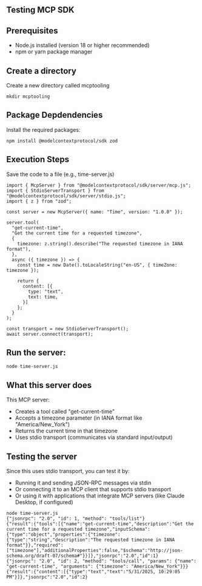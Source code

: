 ## Testing MCP SDK


## Prerequisites

- Node.js installed (version 18 or higher recommended)
- npm or yarn package manager




## Create a directory

Create a new directory called mcptooling

```
mkdir mcptooling
```


## Package Depdendencies

Install the required packages:

```
npm install @modelcontextprotocol/sdk zod
```

## Execution Steps

Save the code to a file (e.g., time-server.js)

```
import { McpServer } from "@modelcontextprotocol/sdk/server/mcp.js";
import { StdioServerTransport } from "@modelcontextprotocol/sdk/server/stdio.js";
import { z } from "zod";

const server = new McpServer({ name: "Time", version: "1.0.0" });

server.tool(
  "get-current-time",
  "Get the current time for a requested timezone",
  { 
    timezone: z.string().describe("The requested timezone in IANA format"),
  },
  async ({ timezone }) => {
    const time = new Date().toLocaleString("en-US", { timeZone: timezone });

    return {
      content: [{
        type: "text",
        text: time,
      }]
    };
  }
);

const transport = new StdioServerTransport();
await server.connect(transport);
```


## Run the server:

```
node time-server.js
```

## What this server does

This MCP server:

- Creates a tool called "get-current-time"
- Accepts a timezone parameter (in IANA format like "America/New_York")
- Returns the current time in that timezone
- Uses stdio transport (communicates via standard input/output)


## Testing the server
Since this uses stdio transport, you can test it by:

- Running it and sending JSON-RPC messages via stdin
- Or connecting it to an MCP client that supports stdio transport
- Or using it with applications that integrate MCP servers (like Claude Desktop, if configured)

```
node time-server.js
{"jsonrpc": "2.0", "id": 1, "method": "tools/list"}
{"result":{"tools":[{"name":"get-current-time","description":"Get the current time for a requested timezone","inputSchema":{"type":"object","properties":{"timezone":{"type":"string","description":"The requested timezone in IANA format"}},"required":["timezone"],"additionalProperties":false,"$schema":"http://json-schema.org/draft-07/schema#"}}]},"jsonrpc":"2.0","id":1}
{"jsonrpc": "2.0", "id": 2, "method": "tools/call", "params": {"name": "get-current-time", "arguments": {"timezone": "America/New_York"}}}
{"result":{"content":[{"type":"text","text":"5/31/2025, 10:29:05 PM"}]},"jsonrpc":"2.0","id":2}
```

